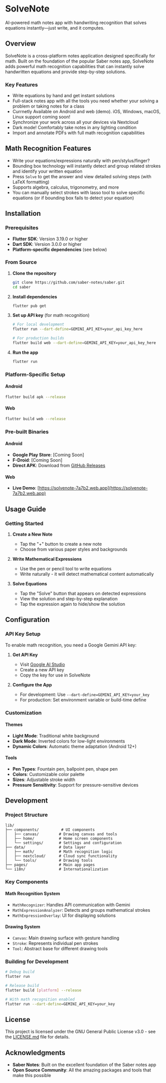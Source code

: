 
# SolveNote

AI-powered math notes app with handwriting recognition that solves equations instantly—just write, and it computes. 

## Overview

SolveNote is a cross-platform notes application designed specifically for math. Built on the foundation of the popular Saber notes app, SolveNote adds powerful math recognition capabilities that can instantly solve handwritten equations and provide step-by-step solutions.

### Key Features

- Write equations by hand and get instant solutions
- Full-stack notes app with all the tools you need whether your solving a problem or taking notes for a class
- Currnetly Available on Android and web (demo). iOS, Windows, macOS, Linux support coming soon!
- Synchronize your work across all your devices via Nextcloud
- Dark mode! Comfortably take notes in any lighting condition
- Import and annotate PDFs with full math recognition capabilities

## Math Recognition Features

- Write your equations/expressions naturally with pen/stylus/finger?
- Bounding box technology will instantly detect and group related strokes and identify your written equation
- Press `Solve` to get the answer and view detailed solving steps (with LaTeX formatting)
- Supports algebra, calculus, trigonometry, and more
- You can manually select strokes with lasso tool to solve specific equations (or if bounding box fails to detect your equation)

## Installation

### Prerequisites

- **Flutter SDK**: Version 3.19.0 or higher
- **Dart SDK**: Version 3.0.0 or higher
- **Platform-specific dependencies** (see below)

### From Source

1. **Clone the repository**
   ```bash
   git clone https://github.com/saber-notes/saber.git
   cd saber
   ```

2. **Install dependencies**
   ```bash
   flutter pub get
   ```

3. **Set up API key** (for math recognition)
   ```bash
   # For local development
   flutter run --dart-define=GEMINI_API_KEY=your_api_key_here
   
   # For production builds
   flutter build web --dart-define=GEMINI_API_KEY=your_api_key_here
   ```

4. **Run the app**
   ```bash
   flutter run
   ```

### Platform-Specific Setup

#### Android
```bash
flutter build apk --release
```

#### Web
```bash
flutter build web --release
```

### Pre-built Binaries

#### Android
- **Google Play Store**: [Coming Soon]
- **F-Droid**: [Coming Soon]
- **Direct APK**: Download from [GitHub Releases](https://github.com/saber-notes/saber/releases)

#### Web
- **Live Demo**: [https://solvenote-7a7b2.web.app](https://solvenote-7a7b2.web.app)

## Usage Guide

### Getting Started

1. **Create a New Note**
   - Tap the "+" button to create a new note
   - Choose from various paper styles and backgrounds

2. **Write Mathematical Expressions**
   - Use the pen or pencil tool to write equations
   - Write naturally - it will detect mathematical content automatically

3. **Solve Equations**
   - Tap the "Solve" button that appears on detected expressions
   - View the solution and step-by-step explanation
   - Tap the expression again to hide/show the solution


## Configuration

### API Key Setup

To enable math recognition, you need a Google Gemini API key:

1. **Get API Key**
   - Visit [Google AI Studio](https://makersuite.google.com/app/apikey)
   - Create a new API key
   - Copy the key for use in SolveNote

2. **Configure the App**
   - For development: Use `--dart-define=GEMINI_API_KEY=your_key`
   - For production: Set environment variable or build-time define

### Customization

#### Themes
- **Light Mode**: Traditional white background
- **Dark Mode**: Inverted colors for low-light environments
- **Dynamic Colors**: Automatic theme adaptation (Android 12+)

#### Tools
- **Pen Types**: Fountain pen, ballpoint pen, shape pen
- **Colors**: Customizable color palette
- **Sizes**: Adjustable stroke width
- **Pressure Sensitivity**: Support for pressure-sensitive devices

## Development

### Project Structure

```
lib/
├── components/          # UI components
│   ├── canvas/         # Drawing canvas and tools
│   ├── home/           # Home screen components
│   └── settings/       # Settings and configuration
├── data/               # Data layer
│   ├── math/           # Math recognition logic
│   ├── nextcloud/      # Cloud sync functionality
│   └── tools/          # Drawing tools
├── pages/              # Main app pages
└── i18n/               # Internationalization
```

### Key Components

#### Math Recognition System
- `MathRecognizer`: Handles API communication with Gemini
- `MathExpressionAnalyzer`: Detects and groups mathematical strokes
- `MathExpressionOverlay`: UI for displaying solutions

#### Drawing System
- `Canvas`: Main drawing surface with gesture handling
- `Stroke`: Represents individual pen strokes
- `Tool`: Abstract base for different drawing tools

### Building for Development

```bash
# Debug build
flutter run

# Release build
flutter build [platform] --release

# With math recognition enabled
flutter run --dart-define=GEMINI_API_KEY=your_key
```


## License

This project is licensed under the GNU General Public License v3.0 - see the [LICENSE.md](LICENSE.md) file for details.

## Acknowledgments

- **Saber Notes**: Built on the excellent foundation of the Saber notes app
- **Open Source Community**: All the amazing packages and tools that make this possible
